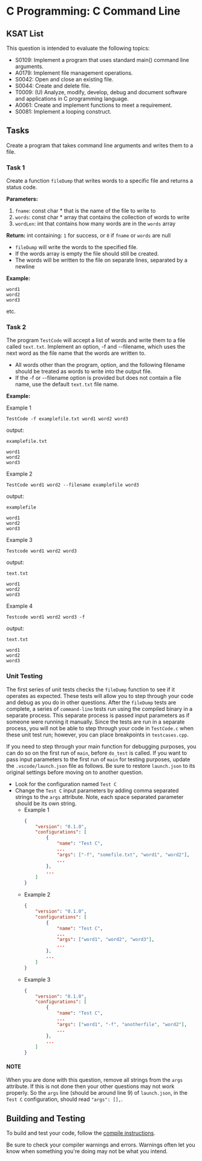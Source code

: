 # C Programming: C Command Line
## KSAT List
This question is intended to evaluate the following topics:
- S0109: Implement a program that uses standard main() command line arguments.
- A0179: Implement file management operations.
- S0042: Open and close an existing file.
- S0044: Create and delete file.
- T0009: (U) Analyze, modify, develop, debug and document software and applications in C programming language.
- A0061: Create and implement functions to meet a requirement.
- S0081: Implement a looping construct.

## Tasks
Create a program that takes command line arguments and writes them to a file.

### Task 1
Create a function `fileDump` that writes words to a specific file and returns a status code.

**Parameters:**
1. `fname`: const char * that is the name of the file to write to
2. `words`: const char * array that contains the collection of words to write
3. `wordLen`: int that contains how many words are in the `words` array

**Return:** int containing: `1` for success, or `0` if `fname` or `words` are null

- `fileDump` will write the words to the specified file.
- If the words array is empty the file should still be created. 
- The words will be written to the file on separate lines, separated by a newline 

**Example:**

```
word1
word2
word3
```

etc.

### Task 2
The program `TestCode` will accept a list of words and write them to a file called `text.txt`. 
Implement an option, -f and --filename, which uses the next word as the file name that the words are written to.

- All words other than the program, option, and the following filename should be treated as words to write into the output file. 
- If the -f or --filename option is provided but does not contain a file name, use the default `text.txt` file name. 

**Example:**

Example 1
```text
TestCode -f examplefile.txt word1 word2 word3
```
output:

`examplefile.txt`
```
word1
word2
word3
```

Example 2

```text
TestCode word1 word2 --filename examplefile word3
```
output:

`examplefile`
```
word1
word2
word3
```

Example 3
```text
Testcode word1 word2 word3
```
output:

`text.txt`
```
word1
word2
word3
```

Example 4
```text
Testcode word1 word2 word3 -f
```
output:

`text.txt`
```
word1
word2
word3
```

### Unit Testing
The first series of unit tests checks the `fileDump` function to see if it operates as expected. These tests will 
allow you to step through your code and debug as you do in other questions. After the `fileDump` tests are complete, a 
series of `command-line` tests run using the compiled binary in a separate process. This separate process is passed 
input parameters as if someone were running it manually. Since the tests are run in a separate process, you will not 
be able to step through your code in `TestCode.c` when these unit test run; however, you can place breakpoints in 
`testcases.cpp`.

If you need to step through your main function for debugging purposes, you can do so on the first run of `main`, 
before `do_test` is called. If you want to pass input parameters to the first run of `main` for testing purposes, 
update the `.vscode/launch.json` file as follows. Be sure to restore `launch.json` to its original settings before 
moving on to another question.

- Look for the configuration named `Test C`
- Change the `Test C` input parameters by adding comma separated strings to the `args` attribute. Note, each space 
  separated parameter should be its own string.
  - Example 1
    ```json
    {
        "version": "0.1.0",
        "configurations": [
            {
                "name": "Test C",
                ...
                "args": ["-f", "somefile.txt", "word1", "word2"],
                ...
            },
            ...
        ]
    }
    ```
  - Example 2
    ```json
    {
        "version": "0.1.0",
        "configurations": [
            {
                "name": "Test C",
                ...
                "args": ["word1", "word2", "word3"],
                ...
            },
            ...
        ]
    }
    ```
  - Example 3
    ```json
    {
        "version": "0.1.0",
        "configurations": [
            {
                "name": "Test C",
                ...
                "args": ["word1", "-f", "anotherfile", "word2"],
                ...
            },
            ...
        ]
    }
    ```

#### NOTE
When you are done with this question, remove all strings from the `args` attribute. If this is not done then your 
other questions may not work properly. So the `args` line (should be around line 9) of `launch.json`, in the `Test C` 
configuration, should read `"args": [],`.

## Building and Testing
To build and test your code, follow the [compile instructions](https://gitlab.com/90cos/cyv/cyber-capability-developer-ccd/ccd-master-question-file/-/blob/master/performance/exam_files/compile-instructions.md).

Be sure to check your compiler warnings and errors. Warnings often let you know when something you're doing may not be
what you intend.
